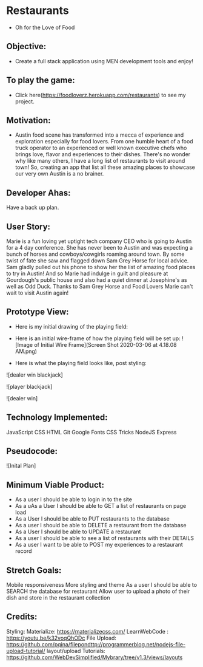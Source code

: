 
# Restaurants
- Oh for the Love of Food

## Objective:
  - Create a  full stack application using MEN development tools and enjoy!

## To play the game:
- Click here(https://foodloverz.herokuapp.com/restaurants) to see my project.

## Motivation:
- Austin food scene has transformed into a mecca of experience and exploration especially for food lovers. From one humble heart of a food truck operator to an experienced or well known executive chefs who brings love, flavor and experiences to their dishes. There's no wonder why like many others, I have a long list of restaurants to visit around town! So, creating an app that list all these amazing places to showcase our very own Austin is a no brainer.

## Developer Ahas:
Have a back up plan.

## User Story:
Marie is a fun loving yet uptight tech company CEO who is going to Austin for a 4 day conference. She has never been to Austin and was expecting a bunch of horses and cowboys/cowgirls roaming around town. 
By some twist of fate she saw and flagged down Sam Grey Horse for local advice. Sam gladly pulled out his phone to show her the list of amazing food places to try in Austin! And so Marie had indulge in guilt and pleasure at Gourdough's public house and also had a quiet dinner at Josephine's as well as Odd Duck. Thanks to Sam Grey Horse and Food Lovers Marie can't wait to visit Austin again!


## Prototype View:
- Here is my initial drawing of the playing field:


- Here is an initial wire-frame of how the playing field will be set up:
![Image of Initial Wire Frame](Screen Shot 2020-03-06 at 4.18.08 AM.png)

- Here is what the playing field looks like, post styling:

![dealer win blackjack]

![player blackjack]

![dealer win]


## Technology Implemented:
JavaScript
CSS
HTML
Git
Google Fonts
CSS Tricks
NodeJS
Express


## Pseudocode:
![Inital Plan]

## Minimum Viable Product:

- As a user I should be able to login in to the site
- As a uAs a User I should be able to GET a list of restaurants on page load
- As a User I should be able to PUT restaurants to the database
- As a user I should be able to DELETE a restaurant from the database
- As a User I should be able to UPDATE a restaurant
- As a user I should be able to see a list of restaurants with their DETAILS
- As a user I want to be able to POST my experiences to a restaurant record



## Stretch Goals:
Mobile responsiveness
More styling and theme
As a user I should be able to SEARCH the database for restaurant
Allow user to upload a photo of their dish and store in the restaurant collection


## Credits:
Styling:
Materialize: https://materializecss.com/
LearnWebCode : https://youtu.be/k32voqQhODc
File Upload: https://github.com/pqina/filepondttp://programmerblog.net/nodejs-file-upload-tutorial/
layout/upload
Tutorials:
https://github.com/WebDevSimplified/Mybrary/tree/v1.3/views/layouts

